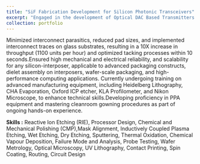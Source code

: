 ```yaml
---
title: "SiF Fabrication Development for Silicon Photonic Transceivers"
excerpt: "Engaged in the development of Optical DAC Based Transmitters within a Silicon-Integrated-Fabric (SiF) 3D Package on-site at the Washington Nanofabrication Facility <br/><img src='/images/wnf.jpeg'> [EMiT Lab](https://emitlab.ece.uw.edu/)"
collection: portfolio
---
```

Minimized interconnect parasitics, reduced pad sizes, and implemented interconnect traces on glass substrates, resulting in a 10X increase in throughput (1100 units per hour) and optimized tacking processes within 10 seconds.Ensured high mechanical and electrical reliability, and scalability for any silicon-interposer, applicable to advanced packaging constructs, dielet assembly on interposers, wafer-scale packaging, and high-performance computing applications.
Currently undergoing training on advanced manufacturing equipment, including Heidelberg Lithography, CHA Evaporation, Oxford ICP etcher, KLA Profilometer, and Nikon Microscope, to enhance technical skills.Developing proficiency in PPA equipment and mastering cleanroom gowning procedures as part of ongoing hands-on experience.

**Skills :** Reactive Ion Etching (RIE), Processor Design, Chemical and Mechanical Polishing (CMP),Mask Alignment, Inductively Coupled Plasma Etching, Wet Etching, Dry Etching, Sputtering, Thermal Oxidation, Chemical Vapour Deposition, Failure Mode and Analysis, Probe Testing, Wafer Metrology, Optical Microscopy, UV Lithography, Contact Printing, Spin Coating, Routing, Circuit Design

